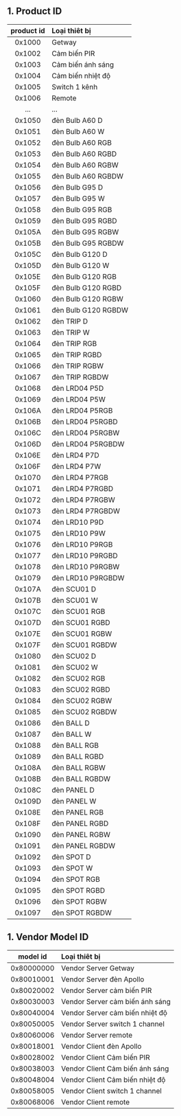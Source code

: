 ## 1. Product ID

| product id | Loại thiêt bị |
| :---: | :--- |
| 0x1000 | Getway |
| 0x1002 | Cảm biến PIR |
| 0x1003 | Cảm biến ánh sáng |
| 0x1004 | Cảm biến nhiệt độ |
| 0x1005 | Switch 1 kênh |
| 0x1006 | Remote |
| ... | ... |
| 0x1050 | đèn Bulb A60 D |
| 0x1051 | đèn Bulb A60 W |
| 0x1052 | đèn Bulb A60 RGB |
| 0x1053 | đèn Bulb A60 RGBD |
| 0x1054 | đèn Bulb A60 RGBW |
| 0x1055 | đèn Bulb A60 RGBDW |
| 0x1056 | đèn Bulb G95 D |
| 0x1057 | đèn Bulb G95 W |
| 0x1058 | đèn Bulb G95 RGB |
| 0x1059 | đèn Bulb G95 RGBD |
| 0x105A | đèn Bulb G95 RGBW |
| 0x105B | đèn Bulb G95 RGBDW |
| 0x105C | đèn Bulb G120 D |
| 0x105D | đèn Bulb G120 W |
| 0x105E | đèn Bulb G120 RGB |
| 0x105F | đèn Bulb G120 RGBD |
| 0x1060 | đèn Bulb G120 RGBW |
| 0x1061 | đèn Bulb G120 RGBDW |
| 0x1062 | đèn TRIP D |
| 0x1063 | đèn TRIP W |
| 0x1064 | đèn TRIP RGB |
| 0x1065 | đèn TRIP RGBD |
| 0x1066 | đèn TRIP RGBW |
| 0x1067 | đèn TRIP RGBDW |
| 0x1068 | đèn LRD04 P5D |
| 0x1069 | đèn LRD04 P5W |
| 0x106A | đèn LRD04 P5RGB |
| 0x106B | đèn LRD04 P5RGBD |
| 0x106C | đèn LRD04 P5RGBW |
| 0x106D | đèn LRD04 P5RGBDW |
| 0x106E | đèn LRD4 P7D |
| 0x106F | đèn LRD4 P7W |
| 0x1070 | đèn LRD4 P7RGB |
| 0x1071 | đèn LRD4 P7RGBD |
| 0x1072 | đèn LRD4 P7RGBW |
| 0x1073 | đèn LRD4 P7RGBDW |
| 0x1074 | đèn LRD10 P9D |
| 0x1075 | đèn LRD10 P9W |
| 0x1076 | đèn LRD10 P9RGB |
| 0x1077 | đèn LRD10 P9RGBD |
| 0x1078 | đèn LRD10 P9RGBW |
| 0x1079 | đèn LRD10 P9RGBDW |
| 0x107A | đèn SCU01 D |
| 0x107B | đèn SCU01 W |
| 0x107C | đèn SCU01 RGB |
| 0x107D | đèn SCU01 RGBD |
| 0x107E | đèn SCU01 RGBW |
| 0x107F | đèn SCU01 RGBDW |
| 0x1080 | đèn SCU02 D |
| 0x1081 | đèn SCU02 W |
| 0x1082 | đèn SCU02 RGB |
| 0x1083 | đèn SCU02 RGBD |
| 0x1084 | đèn SCU02 RGBW |
| 0x1085 | đèn SCU02 RGBDW |
| 0x1086 | đèn BALL D |
| 0x1087 | đèn BALL W |
| 0x1088 | đèn BALL RGB |
| 0x1089 | đèn BALL RGBD |
| 0x108A | đèn BALL RGBW |
| 0x108B | đèn BALL RGBDW |
| 0x108C | đèn PANEL D |
| 0x109D | đèn PANEL W |
| 0x108E | đèn PANEL RGB |
| 0x108F | đèn PANEL RGBD |
| 0x1090 | đèn PANEL RGBW |
| 0x1091 | đèn PANEL RGBDW |
| 0x1092 | đèn SPOT D |
| 0x1093 | đèn SPOT W |
| 0x1094 | đèn SPOT RGB |
| 0x1095 | đèn SPOT RGBD |
| 0x1096 | đèn SPOT RGBW |
| 0x1097 | đèn SPOT RGBDW |

## 1. Vendor Model ID

| model id | Loại thiêt bị |
| :---: | :--- |
| 0x80000000 | Vendor Server Getway |
| 0x80010001 | Vendor Server đèn Apollo |
| 0x80020002 | Vendor Server cảm biến PIR |
| 0x80030003 | Vendor Server cảm biến ánh sáng |
| 0x80040004 | Vendor Server cảm biến nhiệt độ |
| 0x80050005 | Vendor Server switch 1 channel |
| 0x80060006 | Vendor Server remote |
| 0x80018001 | Vendor Client đèn Apollo |
| 0x80028002 | Vendor Client Cảm biến PIR |
| 0x80038003 | Vendor Client Cảm biến ánh sáng |
| 0x80048004 | Vendor Client Cảm biến nhiệt độ |
| 0x80058005 | Vendor Client switch 1 channel |
| 0x80068006 | Vendor Client remote |
